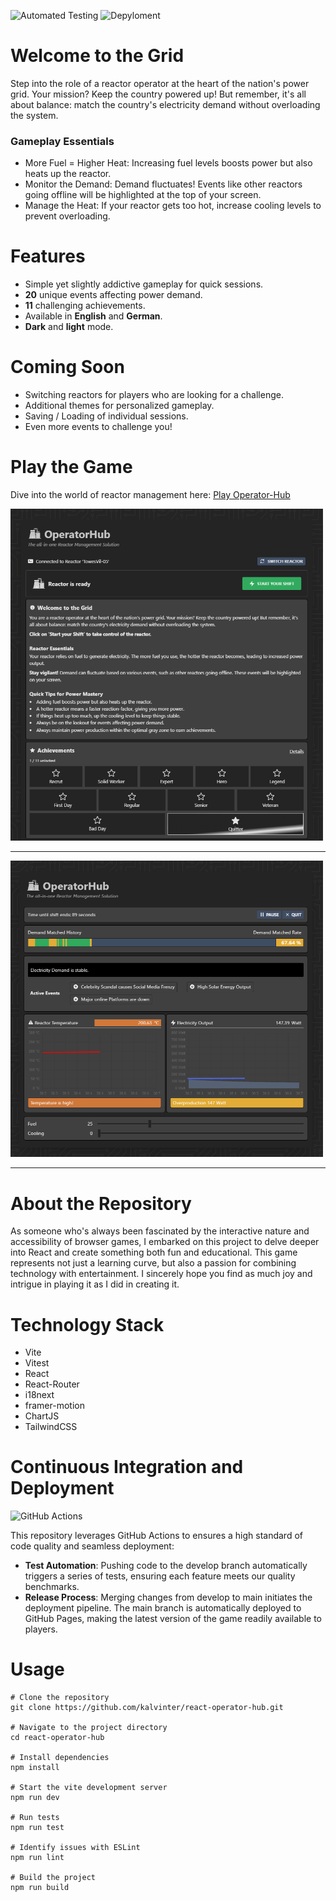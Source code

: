 ![Automated Testing](https://github.com/kalvinter/react-operator-hub/actions/workflows/test.yml/badge.svg)
![Depyloment](https://github.com/kalvinter/react-operator-hub/actions/workflows/deploy.yml/badge.svg)

# Welcome to the Grid

Step into the role of a reactor operator at the heart of the nation's power grid. Your mission?
Keep the country powered up! But remember, it's all about balance: match the country's electricity demand without overloading the system.

### Gameplay Essentials

- More Fuel = Higher Heat: Increasing fuel levels boosts power but also heats up the reactor.
- Monitor the Demand: Demand fluctuates! Events like other reactors going offline will be highlighted at the top of your screen.
- Manage the Heat: If your reactor gets too hot, increase cooling levels to prevent overloading.

# Features

- Simple yet slightly addictive gameplay for quick sessions.
- <strong>20</strong> unique events affecting power demand.
- <strong>11</strong> challenging achievements.
- Available in <strong>English</strong> and <strong>German</strong>.
- <strong>Dark</strong> and <strong>light</strong> mode.

# Coming Soon

- Switching reactors for players who are looking for a challenge.
- Additional themes for personalized gameplay.
- Saving / Loading of individual sessions.
- Even more events to challenge you!

# Play the Game

Dive into the world of reactor management here: <a target="_blank" href="https://kalvinter.github.io/react-operator-hub/">Play Operator-Hub</a>

<img src="https://github.com/kalvinter/react-operator-hub/blob/4190b95d04007a07cff477acce6a0315beafe6e5/docs/20231126_Home.png" width="500" />

<hr>

<img src="https://github.com/kalvinter/react-operator-hub/blob/4190b95d04007a07cff477acce6a0315beafe6e5/docs/20231126_Game.png" width="500" />

<hr>

# About the Repository

As someone who's always been fascinated by the interactive nature and accessibility of browser games, I embarked on this project to delve deeper into React and create something both fun and educational. This game represents not just a learning curve, but also a passion for combining technology with entertainment. I sincerely hope you find as much joy and intrigue in playing it as I did in creating it.
 
# Technology Stack

- Vite
- Vitest
- React
- React-Router
- i18next
- framer-motion
- ChartJS
- TailwindCSS

# Continuous Integration and Deployment

![GitHub Actions](https://img.shields.io/badge/github%20actions-%232671E5.svg?style=for-the-badge&logo=githubactions&logoColor=white)

This repository leverages GitHub Actions to ensures a high standard of code quality and seamless deployment:

- <strong>Test Automation</strong>: Pushing code to the develop branch automatically triggers a series of tests, ensuring each feature meets our quality benchmarks.
- <strong>Release Process</strong>: Merging changes from develop to main initiates the deployment pipeline. The main branch is automatically deployed to GitHub Pages, making the latest version of the game readily available to players.

# Usage

```shell
# Clone the repository
git clone https://github.com/kalvinter/react-operator-hub.git

# Navigate to the project directory
cd react-operator-hub

# Install dependencies
npm install

# Start the vite development server
npm run dev

# Run tests
npm run test

# Identify issues with ESLint
npm run lint

# Build the project
npm run build
```
